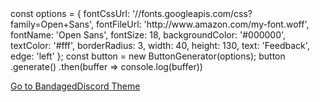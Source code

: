 <html>
<body>
  const options = {
  fontCssUrl: '//fonts.googleapis.com/css?family=Open+Sans',
  fontFileUrl: 'http://www.amazon.com/my-font.woff',
  fontName: 'Open Sans',
  fontSize: 18,
  backgroundColor: '#000000',
  textColor: '#fff',
  borderRadius: 3,
  width: 40,
  height: 130,
  text: 'Feedback',
  edge: 'left'
};
const button = new ButtonGenerator(options);
button
  .generate()
  .then(buffer => console.log(buffer))
  
<!-- Place this tag where you want the button to render. -->
<a class="github-button" href="https://23chromosomes.github.io/MyUserDB/" data-color-scheme="no-preference: dark; light: light; dark: dark;" data-size="large" aria-label="Bandaged Discord Theme">Go to BandagedDiscord Theme</a>
<!-- Place this tag in your head or just before your close body tag. -->
<script async defer src="https://buttons.github.io/buttons.js"></script>
</body>
</html>
